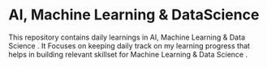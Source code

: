 # AI, Machine Learning & DataScience  
This repository contains daily learnings in AI, Machine Learning & Data Science .
It Focuses on keeping daily track on my learning progress that helps in building relevant skillset for Machine Learning & Data Science .
